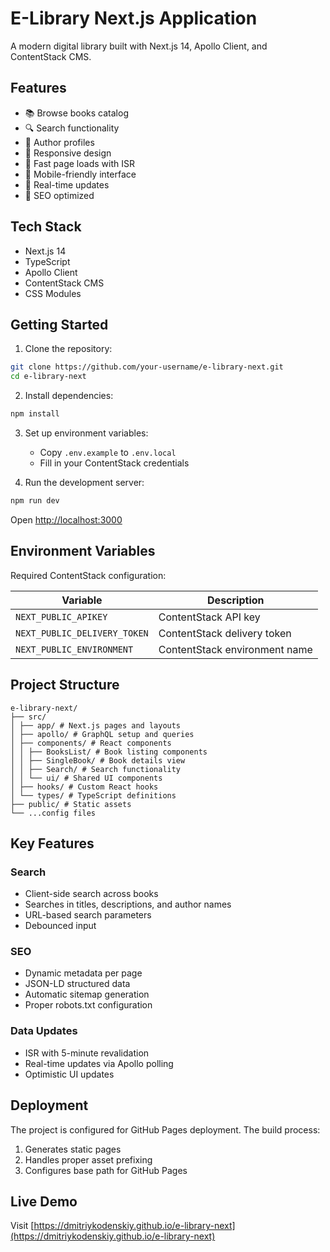 # E-Library Next.js Application

A modern digital library built with Next.js 14, Apollo Client, and ContentStack CMS.

## Features

- 📚 Browse books catalog
- 🔍 Search functionality
- 👤 Author profiles
- 🎨 Responsive design
- 🚀 Fast page loads with ISR
- 📱 Mobile-friendly interface
- 🔄 Real-time updates
- 🎯 SEO optimized

## Tech Stack

- Next.js 14
- TypeScript
- Apollo Client
- ContentStack CMS
- CSS Modules

## Getting Started

1. Clone the repository:
```bash
git clone https://github.com/your-username/e-library-next.git
cd e-library-next
```

2. Install dependencies:
```bash
npm install
```

3. Set up environment variables:
   - Copy `.env.example` to `.env.local`
   - Fill in your ContentStack credentials

4. Run the development server:
```bash
npm run dev
```

Open [http://localhost:3000](http://localhost:3000)

## Environment Variables

Required ContentStack configuration:

| Variable | Description |
|----------|-------------|
| `NEXT_PUBLIC_APIKEY` | ContentStack API key |
| `NEXT_PUBLIC_DELIVERY_TOKEN` | ContentStack delivery token |
| `NEXT_PUBLIC_ENVIRONMENT` | ContentStack environment name |

## Project Structure

```
e-library-next/
├── src/
│ ├── app/ # Next.js pages and layouts
│ ├── apollo/ # GraphQL setup and queries
│ ├── components/ # React components
│ │ ├── BooksList/ # Book listing components
│ │ ├── SingleBook/ # Book details view
│ │ ├── Search/ # Search functionality
│ │ └── ui/ # Shared UI components
│ ├── hooks/ # Custom React hooks
│ └── types/ # TypeScript definitions
├── public/ # Static assets
└── ...config files
```

## Key Features

### Search
- Client-side search across books
- Searches in titles, descriptions, and author names
- URL-based search parameters
- Debounced input

### SEO
- Dynamic metadata per page
- JSON-LD structured data
- Automatic sitemap generation
- Proper robots.txt configuration

### Data Updates
- ISR with 5-minute revalidation
- Real-time updates via Apollo polling
- Optimistic UI updates

## Deployment

The project is configured for GitHub Pages deployment. The build process:
1. Generates static pages
2. Handles proper asset prefixing
3. Configures base path for GitHub Pages

## Live Demo

Visit [https://dmitriykodenskiy.github.io/e-library-next](https://dmitriykodenskiy.github.io/e-library-next)